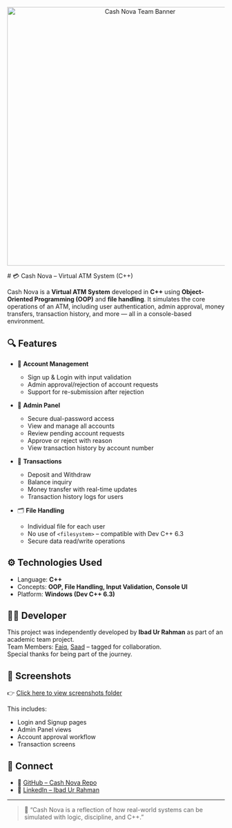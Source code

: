 <p align="center">
  <img src="./images/cash_nova_banner.png" alt="Cash Nova Team Banner" width="600"/>
</p>
# 💳 Cash Nova – Virtual ATM System (C++)

Cash Nova is a **Virtual ATM System** developed in **C++** using **Object-Oriented Programming (OOP)** and **file handling**. It simulates the core operations of an ATM, including user authentication, admin approval, money transfers, transaction history, and more — all in a console-based environment.

## 🔍 Features

- 👤 **Account Management**  
  - Sign up & Login with input validation  
  - Admin approval/rejection of account requests  
  - Support for re-submission after rejection

- 🔐 **Admin Panel**
  - Secure dual-password access  
  - View and manage all accounts  
  - Review pending account requests  
  - Approve or reject with reason  
  - View transaction history by account number  

- 💸 **Transactions**
  - Deposit and Withdraw  
  - Balance inquiry  
  - Money transfer with real-time updates  
  - Transaction history logs for users

- 🗂️ **File Handling**
  - Individual file for each user  
  - No use of `<filesystem>` – compatible with Dev C++ 6.3  
  - Secure data read/write operations  

## ⚙️ Technologies Used

- Language: **C++**
- Concepts: **OOP, File Handling, Input Validation, Console UI**
- Platform: **Windows (Dev C++ 6.3)**

## 👨‍💻 Developer

This project was independently developed by **Ibad Ur Rahman** as part of an academic team project.  
Team Members: [Faiq](#), [Saad](#) – tagged for collaboration.  
Special thanks for being part of the journey.

## 📸 Screenshots

👉 [Click here to view screenshots folder](./Screenshots)

This includes:
- Login and Signup pages
- Admin Panel views
- Account approval workflow
- Transaction screens

## 🔗 Connect

- 📂 [GitHub – Cash Nova Repo](https://github.com/Ibad-900/CashNova)
- 💼 [LinkedIn – Ibad Ur Rahman](https://www.linkedin.com/in/ibad-ur-rahman-748ab5303)

---

> 🎯 “Cash Nova is a reflection of how real-world systems can be simulated with logic, discipline, and C++.”
